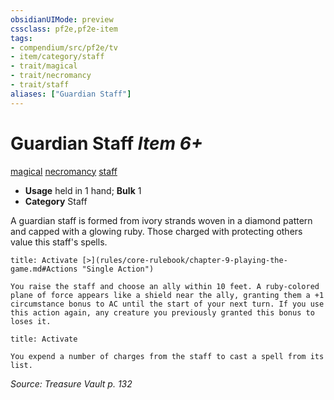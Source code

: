 ```yaml
---
obsidianUIMode: preview
cssclass: pf2e,pf2e-item
tags:
- compendium/src/pf2e/tv
- item/category/staff
- trait/magical
- trait/necromancy
- trait/staff
aliases: ["Guardian Staff"]
---
```

# Guardian Staff *Item 6+*  
[magical](rules/traits/magical.md "Magical Item Trait")  [necromancy](rules/traits/necromancy.md "Necromancy School Trait")  [staff](rules/traits/staff.md "Staff Item Trait")  

- **Usage** held in 1 hand; **Bulk** 1
- **Category** Staff

A guardian staff is formed from ivory strands woven in a diamond pattern and capped with a glowing ruby. Those charged with protecting others value this staff's spells.

```ad-embed-ability
title: Activate [>](rules/core-rulebook/chapter-9-playing-the-game.md#Actions "Single Action")

You raise the staff and choose an ally within 10 feet. A ruby-colored plane of force appears like a shield near the ally, granting them a +1 circumstance bonus to AC until the start of your next turn. If you use this action again, any creature you previously granted this bonus to loses it.
```

```ad-embed-ability
title: Activate

You expend a number of charges from the staff to cast a spell from its list.
```

*Source: Treasure Vault p. 132*
